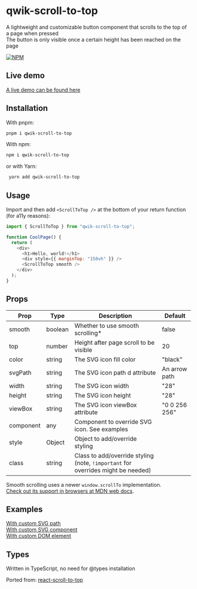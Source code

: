 # qwik-scroll-to-top

A lightweight and customizable button component that scrolls to the top of a page when pressed  
The button is only visible once a certain height has been reached on the page

[![NPM](https://nodei.co/npm/react-scroll-to-top.png)](https://nodei.co/npm/react-scroll-to-top/)

## Live demo

[A live demo can be found here](https://codesandbox.io/s/react-scroll-to-top-demo-rmuvx?file=/src/App.js)

## Installation

With pnpm:

```sh
pnpm i qwik-scroll-to-top
```

With npm:

```sh
npm i qwik-scroll-to-top
```

or with Yarn:

```sh
 yarn add qwik-scroll-to-top
 ```

## Usage

Import and then add `<ScrollToTop />` at the bottom of your return function (for a11y reasons):

```js
import { ScrollToTop } from "qwik-scroll-to-top";

function CoolPage() {
  return (
    <div>
      <h1>Hello, world!</h1>
      <div style={{ marginTop: "150vh" }} />
      <ScrollToTop smooth />
    </div>
  );
}
```

## Props

| Prop      | Type    | Description                                                                        | Default       |
|-----------| ------- |------------------------------------------------------------------------------------| ------------- |
| smooth    | boolean | Whether to use smooth scrolling\*                                                  | false         |
| top       | number  | Height after page scroll to be visible                                             | 20            |
| color     | string  | The SVG icon fill color                                                            | "black"       |
| svgPath   | string  | The SVG icon path d attribute                                                      | An arrow path |
| width     | string  | The SVG icon width                                                                 | "28"          |
| height    | string  | The SVG icon height                                                                | "28"          |
| viewBox   | string  | The SVG icon viewBox attribute                                                     | "0 0 256 256" |
| component | any     | Component to override SVG icon. See examples                                       |               |
| style     | Object  | Object to add/override styling                                                     |               |
| class     | string  | Class to add/override styling (note, `!important` for overrides might be needed)   |               |

Smooth scrolling uses a newer `window.scrollTo` implementation.\
[Check out its support in browsers at MDN web docs](https://developer.mozilla.org/en-US/docs/Web/API/Window/scrollTo).

## Examples

[With custom SVG path](https://codesandbox.io/s/react-scroll-to-top-svg-path-y2ztc?file=/src/App.js)  
[With custom SVG component](https://codesandbox.io/s/react-scroll-to-top-custom-svg-or74g?file=/src/App.js)  
[With custom DOM element](https://codesandbox.io/s/react-scroll-to-top-custom-dom-element-y7j0f?file=/src/App.js)

## Types

Written in TypeScript, no need for @types installation

Ported from: [react-scroll-to-top](https://github.com/HermanNygaard/react-scroll-to-top)
